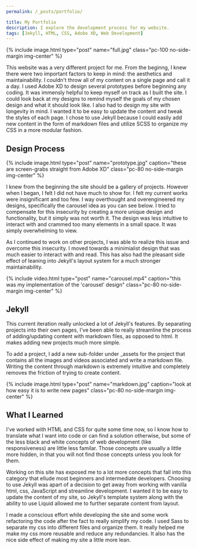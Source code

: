 ```yaml
---
permalink: /_posts/portfolio/

title: My Portfolio
description: I explore the development process for my website.
tags: [Jekyll, HTML, CSS, Adobe XD, Web Development]
---
```


{% include image.html type="post" name="full.jpg" class="pc-100 no-side-margin img-center" %}

This website was a very different project for me. From the beginng, I knew there were two important factors to keep in mind: the aesthetics and maintainability. I couldn't throw all of my content on a single page and call it a day. I used Adobe XD to design several prototypes before beginning any coding. It was immensly helpful to keep myself on track as I built the site. I could look back at my designs to remind myself the goals of my chosen design and what it should look like. I also had to design my site with longevity in mind. I wanted it to be easy to update the content and tweak the styles of each page. I chose to use Jekyll because I could easily add new content in the form of markdown files and utilize SCSS to organize my CSS in a more modular fashion.

## Design Process

{% include image.html type="post" name="prototype.jpg" caption="these are screen-grabs straight from Adobe XD" class="pc-80 no-side-margin img-center" %}

I knew from the beginning the site should be a gallery of projects. However when I began, I felt I did not have much to show for. I felt my current works were insignificant and too few. I way overthought and overengineered my designs, specifically the carousel idea as you can see below. I tried to compensate for this insecurity by creating a more unique design and functionality, but it simply was not worth it. The design was less intuitive to interact with and crammed too many elements in a small space. It was simply overwhelming to view.

As I continued to work on other projects, I was able to realize this issue and overcome this insecurity. I moved towards a minimialist design that was much easier to interact with and read. This has also had the pleasant side effect of leaning into Jekyll's layout system for a much stronger maintainability.

{% include video.html type="post" name="carousel.mp4" caption="this was my implementation of the 'carousel' design" class="pc-80 no-side-margin img-center" %}

## Jekyll

This current iteration really unlocked a lot of Jekyll's features. By separating projects into their own pages, I've been able to really streamline the process of adding/updating content with markdown files, as opposed to html. It makes adding new projects much more simple.

To add a project, I add a new sub-folder under \_assets for the project that contains all the images and videos associated and write a markdown file. Writing the content through markdown is extremely intuitive and completely removes the friction of trying to create content.

{% include image.html type="post" name="markdown.jpg" caption="look at how easy it is to write new pages" class="pc-80 no-side-margin img-center" %}

## What I Learned

I've worked with HTML and CSS for quite some time now, so I know how to translate what I want into code or can find a solution otherwise, but some of the less black and white concepts of web development (like responsiveness) are little less familar. Those concepts are usually a little more hidden, in that you will not find those concepts unless you look for them.

Working on this site has exposed me to a lot more concepts that fall into this category that ellude most beginners and intermediate developers. Choosing to use Jekyll was apart of a decision to get away from working with vanilla html, css, JavaScript and streamline development. I wanted it to be easy to update the content of my site, so Jekyll's template system along with the ability to use Liquid allowed me to further separate content from layout.

I made a conscious effort while developing the site and some work refactoring the code after the fact to really simplify my code. I used Sass to separate my css into different files and organize them. It really helped me make my css more reusable and reduce any redundancies. It also has the nice side effect of making my site a little more lean.
